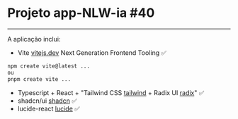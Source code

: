 # Projeto app-NLW-ia \#40

<hr>
A aplicação inclui:

- Vite [vitejs.dev](https://vitejs.dev) Next Generation Frontend Tooling ✅

```bash
npm create vite@latest ...
ou
pnpm create vite ...
```

- Typescript + React + "Tailwind CSS [tailwind](https://tailwindcss.com/) + Radix UI [radix](https://www.radix-ui.com/)" ✅
- shadcn/ui [shadcn](https://ui.shadcn.com/) ✅
- lucide-react [lucide](https://lucide.dev/guide/packages/lucide-react) ✅
